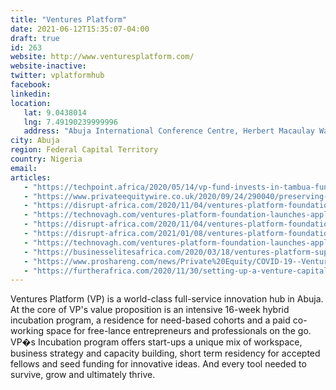 ```yaml
---
title: "Ventures Platform"
date: 2021-06-12T15:35:07-04:00
draft: true
id: 263
website: http://www.venturesplatform.com/
website-inactive: 
twitter: vplatformhub
facebook: 
linkedin: 
location: 
   lat: 9.0438014
   lng: 7.49190239999996
   address: "Abuja International Conference Centre, Herbert Macaulay Way, Abuja, Nigeria"
city: Abuja
region: Federal Capital Territory
country: Nigeria
email: 
articles:
   - "https://techpoint.africa/2020/05/14/vp-fund-invests-in-tambua-funneljoy-brass/"
   - "https://www.privateequitywire.co.uk/2020/09/24/290040/preserving-pipeline-ventures-platforms-aina-alleviating-effects-covid-19-early"
   - "https://disrupt-africa.com/2020/11/04/ventures-platform-foundation-launches-applications-for-startup-north-east-programme/"
   - "https://technovagh.com/ventures-platform-foundation-launches-applications-for-start-up-north-east-for-nigerian-startups/"
   - "https://disrupt-africa.com/2020/11/04/ventures-platform-foundation-launches-applications-for-startup-north-east-programme/"
   - "https://disrupt-africa.com/2021/01/08/ventures-platform-foundation-launches-call-for-tech-solutions-to-protect-nigerians-human-rights/"
   - "https://technovagh.com/ventures-platform-foundation-launches-applications-for-start-up-north-east-for-nigerian-startups/"
   - "https://businesselitesafrica.com/2020/03/18/ventures-platform-supports-nigerias-tech-community-to-fight-covid19/"
   - "https://www.proshareng.com/news/Private%20Equity/COVID-19--Ventures-Platform-and-Lagos-State-Government-Partner-in-Fight-Against/50048"
   - "https://furtherafrica.com/2020/11/30/setting-up-a-venture-capital-company-for-startup-investment-in-nigeria/"
---
```

Ventures Platform (VP) is a world-class full-service innovation hub in Abuja. At the core of VP's value proposition is an intensive 16-week hybrid incubation program, a residence for need-based cohorts and a paid co-working space for free-lance entrepreneurs and professionals on the go. VP�s Incubation program offers start-ups a unique mix of workspace, business strategy and capacity building, short term residency for accepted fellows and seed funding for innovative ideas. And every tool needed to survive, grow and ultimately thrive.
